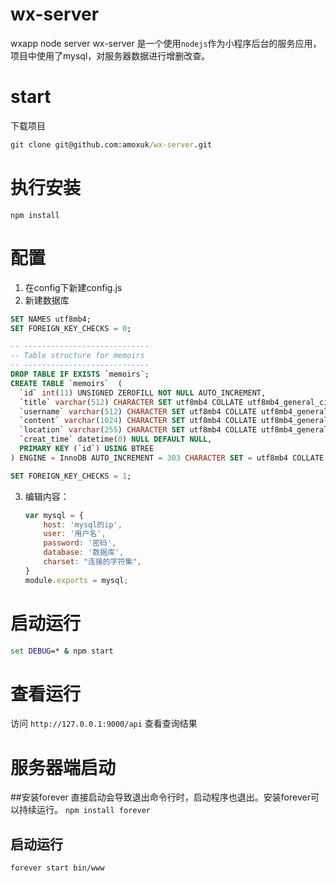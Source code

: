 # wx-server
wxapp node server
wx-server 是一个使用`nodejs`作为小程序后台的服务应用，项目中使用了mysql，对服务器数据进行增删改查。
# start
下载项目 
```bat
git clone git@github.com:amoxuk/wx-server.git
```
# 执行安装
`npm install`
# 配置
1. 在config下新建config.js
2. 新建数据库
```sql
SET NAMES utf8mb4;
SET FOREIGN_KEY_CHECKS = 0;

-- ----------------------------
-- Table structure for memoirs
-- ----------------------------
DROP TABLE IF EXISTS `memoirs`;
CREATE TABLE `memoirs`  (
  `id` int(11) UNSIGNED ZEROFILL NOT NULL AUTO_INCREMENT,
  `title` varchar(512) CHARACTER SET utf8mb4 COLLATE utf8mb4_general_ci NULL DEFAULT '',
  `username` varchar(512) CHARACTER SET utf8mb4 COLLATE utf8mb4_general_ci NULL DEFAULT '',
  `content` varchar(1024) CHARACTER SET utf8mb4 COLLATE utf8mb4_general_ci NULL DEFAULT '',
  `location` varchar(255) CHARACTER SET utf8mb4 COLLATE utf8mb4_general_ci NULL DEFAULT '',
  `creat_time` datetime(0) NULL DEFAULT NULL,
  PRIMARY KEY (`id`) USING BTREE
) ENGINE = InnoDB AUTO_INCREMENT = 303 CHARACTER SET = utf8mb4 COLLATE = utf8mb4_general_ci ROW_FORMAT = Dynamic;

SET FOREIGN_KEY_CHECKS = 1;

```
3. 编辑内容：
    ```javascript
    var mysql = {
        host: 'mysql的ip',
        user: '用户名',
        password: '密码',
        database: '数据库',
        charset: "连接的字符集",
    }
    module.exports = mysql;
    ```
    
# 启动运行
```bat
set DEBUG=* & npm start
```
# 查看运行
访问 `http://127.0.0.1:9000/api` 查看查询结果

# 服务器端启动
##安装forever
直接启动会导致退出命令行时，启动程序也退出。安装forever可以持续运行。
`npm install forever`
## 启动运行
`forever start bin/www`
